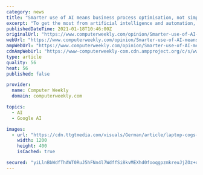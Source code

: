 ```yaml
---
category: news
title: "Smarter use of AI means business process optimisation, not simply automation"
excerpt: "To get the most from artificial intelligence and automation, IT leaders need to focus on where the technology adds real-world business value, not the trendy tech."
publishedDateTime: 2021-01-18T10:46:00Z
originalUrl: "https://www.computerweekly.com/opinion/Smarter-use-of-AI-means-business-process-optimisation-not-simply-automation"
webUrl: "https://www.computerweekly.com/opinion/Smarter-use-of-AI-means-business-process-optimisation-not-simply-automation"
ampWebUrl: "https://www.computerweekly.com/opinion/Smarter-use-of-AI-means-business-process-optimisation-not-simply-automation?amp=1"
cdnAmpWebUrl: "https://www-computerweekly-com.cdn.ampproject.org/c/s/www.computerweekly.com/opinion/Smarter-use-of-AI-means-business-process-optimisation-not-simply-automation?amp=1"
type: article
quality: 56
heat: 56
published: false

provider:
  name: Computer Weekly
  domain: computerweekly.com

topics:
  - AI
  - Google AI

images:
  - url: "https://cdn.ttgtmedia.com/visuals/German/article/laptop-cogs-automation-adobe.jpg"
    width: 1200
    height: 400
    isCached: true

secured: "yiLlnBbWdfThAWT0RuJ5hFNn4l7WdffSi8kvMEXhd0fooqgpzmkreuJjZOz+qZGgHXEZgtCfXIknBBQt33kNIpcK3hQl8DKbd5ePXlEbr+2vphgRzqarqVUxRHpt4EFBNzWXCS2vqpATHBlSPVqxONybGOtf0RMDrC81JRWPcgdKkiorA0Ke+XV2i+iW+b1YwvocMJvI6KuGFjkhgibvc++PFCUitn98YP+aRfY8/11B1MfTvNQ73x2ACLAETVGGgkKrgSU2sRF9RMaL989oqCftBI2OUkEOpW6XJKliAQfNMHz/utzZ8SnpykEN6cC/5okrm/3Ltzd4k+oninl/cuU22jjWRqUxUMYMDt1cEQs=;ZtWxn3tIFnhzGice2hj16g=="
---
```



